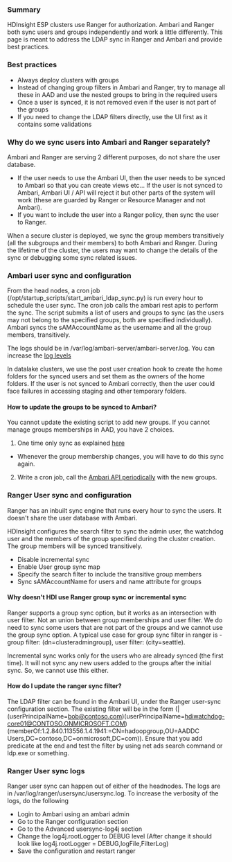 ### Summary
HDInsight ESP clusters use Ranger for authorization. Ambari and Ranger both sync users and groups independently and work a little differently. This page is meant to address the LDAP sync in Ranger and Ambari and provide best practices.

### Best practices
* Always deploy clusters with groups
* Instead of changing group filters in Ambari and Ranger, try to manage all these in AAD and use the nested groups to bring in the required users
* Once a user is synced, it is not removed even if the user is not part of the groups
* If you need to change the LDAP filters directly, use the UI first as it contains some validations

### Why do we sync users into Ambari and Ranger separately?
Ambari and Ranger are serving 2 different purposes, do not share the user database.
* If the user needs to use the Ambari UI, then the user needs to be synced to Ambari so that you can create views etc... If the user is not synced to Ambari, Ambari UI / API will reject it but other parts of the system will work (these are guarded by Ranger or Resource Manager and not Ambari).
* If you want to include the user into a Ranger policy, then sync the user to Ranger.

When a secure cluster is deployed, we sync the group members transitively (all the subgroups and their members) to both Ambari and Ranger. During the lifetime of the cluster, the users may want to change the details of the sync or debugging some sync related issues.

### Ambari user sync and configuration
From the head nodes, a cron job (/opt/startup_scripts/start_ambari_ldap_sync.py) is run every hour to schedule the user sync. The cron job calls the ambari rest apis to perform the sync. The script submits a list of users and groups to sync (as the users may not belong to the specified groups, both are specified individually). Ambari syncs the sAMAccountName as the username and all the group members, transitively.

The logs should be in /var/log/ambari-server/ambari-server.log. You can increase the [log levels]( https://docs.hortonworks.com/HDPDocuments/Ambari-2.7.3.0/administering-ambari/content/amb_configure_ambari_logging_level.html)

In datalake clusters, we use the post user creation hook to create the home folders for the synced users and set them as the owners of the home folders. If the user is not synced to Ambari correctly, then the user could face failures in accessing staging and other temporary folders.

#### How to update the groups to be synced to Ambari?
You cannot update the existing script to add new groups. If you cannot manage groups memberships in AAD, you have 2 choices. 

1. One time only sync as explained [here](https://docs.hortonworks.com/HDPDocuments/HDP3/HDP-3.1.0/ambari-authentication-ldap-ad/content/authe_ldapad_synchronizing_ldap_users_and_groups.html)
  * Whenever the group membership changes, you will have to do this sync again.
2. Write a cron job, call the [Ambari API periodically](https://community.hortonworks.com/questions/2909/how-do-i-automate-the-ambari-ldap-sync.html) with the new groups.

### Ranger User sync and configuration
Ranger has an inbuilt sync engine that runs every hour to sync the users. It doesn't share the user database with Ambari. 

HDInsight configures the search filter to sync the admin user, the watchdog user and the members of the group specified during the cluster creation. The group members will be synced transitively.
* Disable incremental sync
* Enable User group sync map
* Specify the search filter to include the transitive group members
* Sync sAMAccountName for users and name attribute for groups

#### Why doesn't HDI use Ranger group sync or incremental sync
Ranger supports a group sync option, but it works as an intersection with user filter. Not an union between group memberships and user filter. We do need to sync some users that are not part of the groups and we cannot use the group sync option. A typical use case for group sync filter in ranger is - group filter: (dn=clusteradmingroup), user filter: (city=seattle).

Incremental sync works only for the users who are already synced (the first time). It will not sync any new users added to the groups after the initial sync. So, we cannot use this either.

#### How do I update the ranger sync filter?
The LDAP filter can be found in the Ambari UI, under the Ranger user-sync configuration section. The existing filter will be in the form (|(userPrincipalName=bob@contoso.com)(userPrincipalName=hdiwatchdog-core01@CONTOSO.ONMICROSOFT.COM)(memberOf:1.2.840.113556.1.4.1941:=CN=hadoopgroup,OU=AADDC Users,DC=contoso,DC=onmicrosoft,DC=com)). Ensure that you add predicate at the end and test the filter by using net ads search command or ldp.exe or something.

### Ranger  User sync logs
Ranger user sync can happen out of either of the headnodes. The logs are in /var/log/ranger/usersync/usersync.log. To increase the verbosity of the logs, do the following

* Login to Ambari using an ambari admin
* Go to the Ranger configuration section
* Go to the Advanced usersync-log4j section
* Change the log4j.rootLogger to DEBUG level (After change it should look like log4j.rootLogger = DEBUG,logFile,FilterLog)
* Save the configuration and restart ranger
